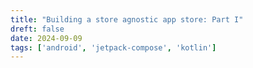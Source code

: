 ```yaml
---
title: "Building a store agnostic app store: Part I"
dreft: false
date: 2024-09-09
tags: ['android', 'jetpack-compose', 'kotlin']
---
```


